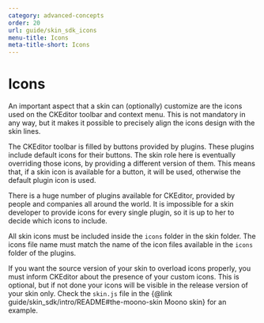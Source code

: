 ```yaml
---
category: advanced-concepts
order: 20
url: guide/skin_sdk_icons
menu-title: Icons
meta-title-short: Icons
---
```

<!--
Copyright (c) 2003-2019, CKSource - Frederico Knabben. All rights reserved.
For licensing, see LICENSE.md.
-->

# Icons

An important aspect that a skin can (optionally) customize are the icons used on the CKEditor toolbar and context menu. This is not mandatory in any way, but it makes it possible to precisely align the icons design with the skin lines.

The CKEditor toolbar is filled by buttons provided by plugins. These plugins include default icons for their buttons. The skin role here is eventually overriding those icons, by providing a different version of them. This means that, if a skin icon is available for a button, it will be used, otherwise the default plugin icon is used.

There is a huge number of plugins available for CKEditor, provided by people and companies all around the world. It is impossible for a skin developer to provide icons for every single plugin, so it is up to her to decide which icons to include.

All skin icons must be included inside the `icons` folder in the skin folder. The icons file name must match the name of the icon files available in the `icons` folder of the plugins.

If you want the source version of your skin to overload icons properly, you must inform CKEditor about the presence of your custom icons. This is optional, but if not done your icons will be visible in the release version of your skin only. Check the `skin.js` file in the {@link guide/skin_sdk/intro/README#the-moono-skin Moono skin} for an example.
